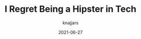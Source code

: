 ---
author: knajjars
date: 2021-06-27
layout: post.njk
publisher: thepracticaldev
tags:
  - article
  - meta
target_url: https://dev.to/knajjars/learnings-after-5-years-of-being-a-hipster-in-tech-1b0n
title: I Regret Being a Hipster in Tech
---